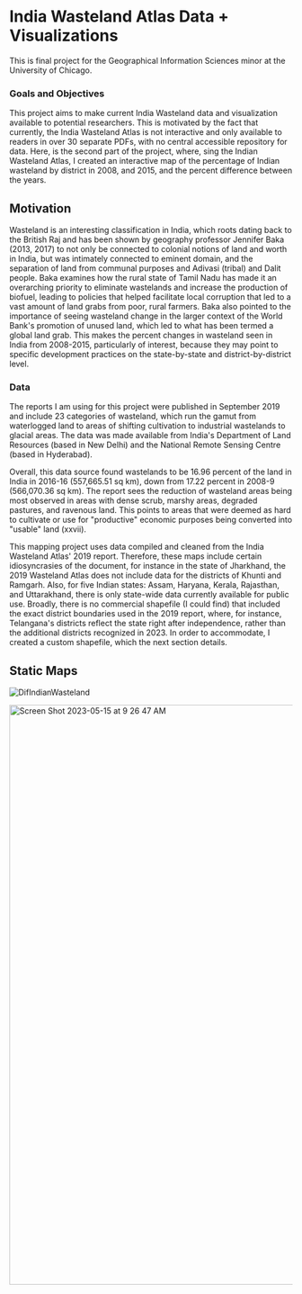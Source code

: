 # India Wasteland Atlas Data + Visualizations 
This is final project for the Geographical Information Sciences minor at the University of Chicago. 

### Goals and Objectives
This project aims to make current India Wasteland data and visualization available to potential researchers. This is motivated by the fact that currently, the India Wasteland Atlas is not interactive and only available to readers in over 30 separate PDFs, with no central accessible repository for data. Here, is the second part of the project, where, sing the Indian Wasteland Atlas, I created an interactive map of the percentage of Indian wasteland by district in 2008, and 2015, and the percent difference between the years.

## Motivation
Wasteland is an interesting classification in India, which roots dating back to the British Raj and has been shown by geography professor Jennifer Baka (2013, 2017) to not only be connected to colonial notions of land and worth in India, but was intimately connected to eminent domain, and the separation of land from communal purposes and Adivasi (tribal) and Dalit people. Baka examines how the rural state of Tamil Nadu has made it an overarching priority to eliminate wastelands and increase the production of biofuel, leading to policies that helped facilitate local corruption that led to a vast amount of land grabs from poor, rural farmers. Baka also pointed to the importance of seeing wasteland change in the larger context of the World Bank's promotion of unused land, which led to what has been termed a global land grab. This makes the percent changes in wasteland seen in India from 2008-2015, particularly of interest, because they may point to specific development practices on the state-by-state and district-by-district level.

### Data
The reports I am using for this project were published in September 2019 and include 23 categories of wasteland, which run the gamut from waterlogged land to areas of shifting cultivation to industrial wastelands to glacial areas. The data was made available from India's Department of Land Resources (based in New Delhi) and the National Remote Sensing Centre (based in Hyderabad).

Overall, this data source found wastelands to be 16.96 percent of the land in India in 2016-16 (557,665.51 sq km), down from 17.22 percent in 2008-9 (566,070.36 sq km). The report sees the reduction of wasteland areas being most observed in areas with dense scrub, marshy areas, degraded pastures, and ravenous land. This points to areas that were deemed as hard to cultivate or use for "productive" economic purposes being converted into "usable" land (xxvii).

This mapping project uses data compiled and cleaned from the India Wasteland Atlas' 2019 report. Therefore, these maps include certain idiosyncrasies of the document, for instance in the state of Jharkhand, the 2019 Wasteland Atlas does not include data for the districts of Khunti and Ramgarh. Also, for five Indian states: Assam, Haryana, Kerala, Rajasthan, and Uttarakhand, there is only state-wide data currently available for public use. Broadly, there is no commercial shapefile (I could find) that included the exact district boundaries used in the 2019 report, where, for instance, Telangana's districts reflect the state right after independence, rather than the additional districts recognized in 2023. In order to accommodate, I created a custom shapefile, which the next section details.

## Static Maps
![DifIndianWasteland](https://github.com/ezazy/IndiaWasteland/assets/79418915/c5d6209a-a589-426f-b626-5e652d620591)

<img width="1031" alt="Screen Shot 2023-05-15 at 9 26 47 AM" src="https://github.com/ezazy/IndiaWasteland/assets/79418915/ca0fbe66-b690-477b-99ed-db71fada2b93">



